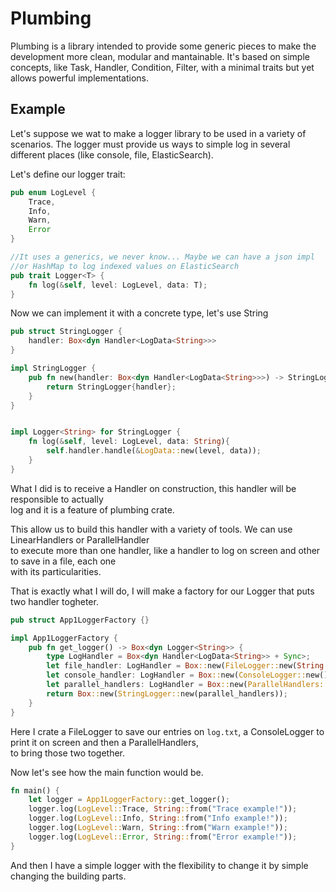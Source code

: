 # Plumbing 

Plumbing is a library intended to provide some generic pieces to make the development more clean, modular and mantainable.
It's based on simple concepts, like Task, Handler, Condition, Filter, with a minimal traits but yet allows powerful implementations.

## Example

Let's suppose we wat to make a logger library to be used in a variety of scenarios.
The logger must provide us ways to simple log in several different places (like console, file, ElasticSearch).

Let's define our logger trait:

```rust
pub enum LogLevel {
    Trace,
    Info,
    Warn,
    Error
}

//It uses a generics, we never know... Maybe we can have a json impl 
//or HashMap to log indexed values on ElasticSearch
pub trait Logger<T> {
    fn log(&self, level: LogLevel, data: T);
}
```

Now we can implement it with a concrete type, let's use String

```rust
pub struct StringLogger {
    handler: Box<dyn Handler<LogData<String>>>
}

impl StringLogger {
    pub fn new(handler: Box<dyn Handler<LogData<String>>>) -> StringLogger {
        return StringLogger{handler};
    }
}


impl Logger<String> for StringLogger {
    fn log(&self, level: LogLevel, data: String){
        self.handler.handle(&LogData::new(level, data));
    }
}
```

What I did is to receive a Handler on construction, this handler will be responsible to actually  
log and it is a feature of plumbing crate.

This allow us to build this handler with a variety of tools. We can use LinearHandlers or ParallelHandler  
to execute more than one handler, like a handler to log on screen and other to save in a file, each one  
with its particularities.

That is exactly what I will do, I will make a factory for our Logger that puts two handler togheter.

```rust
pub struct App1LoggerFactory {}

impl App1LoggerFactory {
    pub fn get_logger() -> Box<dyn Logger<String>> {
        type LogHandler = Box<dyn Handler<LogData<String>> + Sync>;
        let file_handler: LogHandler = Box::new(FileLogger::new(String::from("log.txt")));
        let console_handler: LogHandler = Box::new(ConsoleLogger::new());
        let parallel_handlers: LogHandler = Box::new(ParallelHandlers::new(Vec::from([file_handler, console_handler])));
        return Box::new(StringLogger::new(parallel_handlers));
    }
}
``` 

Here I crate a FileLogger to save our entries on `log.txt`, a ConsoleLogger to print it on screen and then a ParallelHandlers,  
to bring those two together.

Now let's see how the main function would be.

```rust
fn main() {
    let logger = App1LoggerFactory::get_logger();
    logger.log(LogLevel::Trace, String::from("Trace example!"));
    logger.log(LogLevel::Info, String::from("Info example!"));
    logger.log(LogLevel::Warn, String::from("Warn example!"));
    logger.log(LogLevel::Error, String::from("Error example!"));
}
```

And then I have a simple logger with the flexibility to change it by simple changing the building parts.